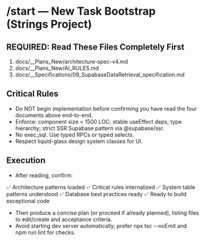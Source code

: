 # /start — New Task Bootstrap (Strings Project)

## REQUIRED: Read These Files Completely First
1. docs/__Plans_New/architecture-spec-v4.md
2. docs/__Plans_New/AI_RULES.md
3. docs/__Specifications/09_SupabaseDataRetrieval_specification.md


## Critical Rules
- Do NOT begin implementation before confirming you have read the four documents above end-to-end.
- Enforce: component size < 1500 LOC; stable useEffect deps; type hierarchy; strict SSR Supabase pattern via @supabase/ssr.
- No exec_sql. Use typed RPCs or typed selects.
- Respect liquid-glass design system classes for UI.

## Execution
- After reading, confirm:

✅ Architecture patterns loaded
✅ Critical rules internalized
✅ System table patterns understood
✅ Database best practices ready
✅ Ready to build exceptional code

- Then produce a concise plan (or proceed if already planned), listing files to edit/create and acceptance criteria.
- Avoid starting dev server automatically; prefer npx tsc --noEmit and npm run lint for checks.


